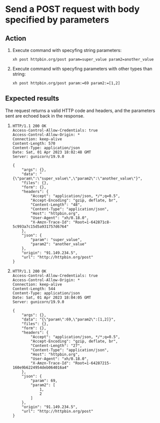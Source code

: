 # Send a POST request with body specified by parameters

## Action

1. Execute command with specyfing string parameters:
   ```
   xh post httpbin.org/post param=super_value param2=another_value
   ```

2. Execute command with specyfing parameters with other types than string:
   ```
   xh post httpbin.org/post param:=69 param2:=[1,2]
   ```

## Expected results

The request returns a valid HTTP code and headers, and the parameters sent are echoed back in the response.

1. 
    ```
    HTTP/1.1 200 OK
    Access-Control-Allow-Credentials: true
    Access-Control-Allow-Origin: *
    Connection: keep-alive
    Content-Length: 570
    Content-Type: application/json
    Date: Sat, 01 Apr 2023 18:02:48 GMT
    Server: gunicorn/19.9.0

    {
        "args": {},
        "data": "{\"param\":\"super_value\",\"param2\":\"another_value\"}",
        "files": {},
        "form": {},
        "headers": {
            "Accept": "application/json, */*;q=0.5",
            "Accept-Encoding": "gzip, deflate, br",
            "Content-Length": "48",
            "Content-Type": "application/json",
            "Host": "httpbin.org",
            "User-Agent": "xh/0.18.0",
            "X-Amzn-Trace-Id": "Root=1-642871c8-5c993a7c15d5a931757d6764"
        },
        "json": {
            "param": "super_value",
            "param2": "another_value"
        },
        "origin": "91.149.234.5",
        "url": "http://httpbin.org/post"
    }
    ```


2.
    ```
    HTTP/1.1 200 OK
    Access-Control-Allow-Credentials: true
    Access-Control-Allow-Origin: *
    Connection: keep-alive
    Content-Length: 544
    Content-Type: application/json
    Date: Sat, 01 Apr 2023 18:04:05 GMT
    Server: gunicorn/19.9.0

    {
        "args": {},
        "data": "{\"param\":69,\"param2\":[1,2]}",
        "files": {},
        "form": {},
        "headers": {
            "Accept": "application/json, */*;q=0.5",
            "Accept-Encoding": "gzip, deflate, br",
            "Content-Length": "27",
            "Content-Type": "application/json",
            "Host": "httpbin.org",
            "User-Agent": "xh/0.18.0",
            "X-Amzn-Trace-Id": "Root=1-64287215-160e9b6224954deb064016a4"
        },
        "json": {
            "param": 69,
            "param2": [
                1,
                2
            ]
        },
        "origin": "91.149.234.5",
        "url": "http://httpbin.org/post"
    }
    ```

